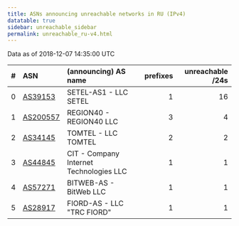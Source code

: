 ```yaml
---
title: ASNs announcing unreachable networks in RU (IPv4)
datatable: true
sidebar: unreachable_sidebar
permalink: unreachable_ru-v4.html
---
```


Data as of 2018-12-07 14:35:00 UTC


<div class="datatable-begin"></div>

|   # | ASN                                      | (announcing) AS name                    |   prefixes |   unreachable /24s |
|----:|:-----------------------------------------|:----------------------------------------|-----------:|-------------------:|
|   0 | [AS39153](unreachable_AS39153-v4.html)   | SETEL-AS1 - LLC SETEL                   |          1 |                 16 |
|   1 | [AS200557](unreachable_AS200557-v4.html) | REGION40 - REGION40 LLC                 |          3 |                  4 |
|   2 | [AS34145](unreachable_AS34145-v4.html)   | TOMTEL - LLC TOMTEL                     |          2 |                  2 |
|   3 | [AS44845](unreachable_AS44845-v4.html)   | CIT - Company Internet Technologies LLC |          1 |                  1 |
|   4 | [AS57271](unreachable_AS57271-v4.html)   | BITWEB-AS - BitWeb LLC                  |          1 |                  1 |
|   5 | [AS28917](unreachable_AS28917-v4.html)   | FIORD-AS - LLC "TRC FIORD"              |          1 |                  1 |

<div class="datatable-end"></div>